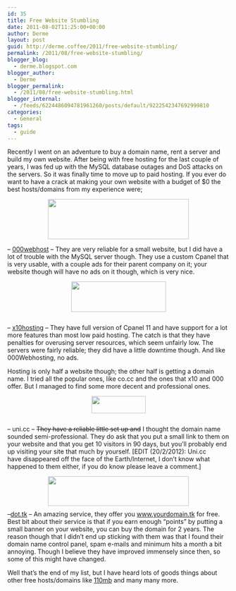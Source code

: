 ```yaml
---
id: 35
title: Free Website Stumbling
date: 2011-08-02T11:25:00+00:00
author: Derme
layout: post
guid: http://derme.coffee/2011/free-website-stumbling/
permalink: /2011/08/free-website-stumbling/
blogger_blog:
  - derme.blogspot.com
blogger_author:
  - Derme
blogger_permalink:
  - /2011/08/free-website-stumbling.html
blogger_internal:
  - /feeds/6224486094781961260/posts/default/9222542347692999810
categories:
  - General
tags:
  - guide
---
```

Recently I went on an adventure to buy a domain name, rent a server and build my own website. After being with free hosting for the last couple of years, I was fed up with the MySQL database outages and DoS attacks on the servers. So it was finally time to move up to paid hosting. If you ever do want to have a crack at making your own website with a budget of $0 the best hosts/domains from my experience were; 

[<img alt="" border="0" id="BLOGGER_PHOTO_ID_5639183730860329522" src="http://1.bp.blogspot.com/-XYfYVy3l6V0/TkJnub0XijI/AAAAAAAAAGg/TWT8scaj3cM/s320/000Web.gif" style="cursor: hand; cursor: pointer; display: block; height: 91px; margin: 0px auto 10px; text-align: center; width: 320px;" />](http://1.bp.blogspot.com/-XYfYVy3l6V0/TkJnub0XijI/AAAAAAAAAGg/TWT8scaj3cM/s1600/000Web.gif)

&#8211; [000webhost](http://www.000webhost.com/) &#8211; They are very reliable for a small website, but I did have a lot of trouble with the MySQL server though. They use a custom Cpanel that is very usable, with a couple ads for their parent company on it; your website though will have no ads on it though, which is very nice. 

[<img alt="" border="0" id="BLOGGER_PHOTO_ID_5639183749023608450" src="http://3.bp.blogspot.com/-AIeMBOxEP5E/TkJnvfe1LoI/AAAAAAAAAGo/vmCz97xvlPk/s320/x10.jpg" style="cursor: hand; cursor: pointer; display: block; height: 69px; margin: 0px auto 10px; text-align: center; width: 215px;" />](http://3.bp.blogspot.com/-AIeMBOxEP5E/TkJnvfe1LoI/AAAAAAAAAGo/vmCz97xvlPk/s1600/x10.jpg)  
&#8211;&nbsp;[x10hosting](http://www.x10hosting.com/) &#8211; They have full version of Cpanel 11 and have support for a lot more features than most low paid hosting. The catch is that they have penalties for overusing server resources, which seem unfairly low. The servers were fairly reliable; they did have a little downtime though. And like 000Webhosting, no ads. 

Hosting is only half a website though; the other half is getting a domain name. I tried all the popular ones, like co.cc and the ones that x10 and 000 offer. But I managed to find some more decent and professional ones. 

[<img alt="" border="0" id="BLOGGER_PHOTO_ID_5639189857933096482" src="http://3.bp.blogspot.com/-Vvj__bJj83E/TkJtTE8WdiI/AAAAAAAAAGw/vDL5U9TeXF8/s320/logo_bw_small.gif" style="cursor: hand; cursor: pointer; display: block; height: 39px; margin: 0px auto 10px; text-align: center; width: 123px;" />](http://3.bp.blogspot.com/-Vvj__bJj83E/TkJtTE8WdiI/AAAAAAAAAGw/vDL5U9TeXF8/s1600/logo_bw_small.gif)  
&#8211;&nbsp;uni.cc &#8211; <strike>They have a reliable little set up and</strike> I thought the domain name sounded semi-professional. They do ask that you put a small link to them on your website and that you get 10 visitors in 90 days, but you&#8217;ll probably end up visiting your site that much by yourself. [EDIT&nbsp;(20/2/2012): Uni.cc have&nbsp;disappeared&nbsp;off the face of the Earth/Internet, I don&#8217;t know what happened to them either, if you do know please leave a comment.]

[<img alt="" border="0" id="BLOGGER_PHOTO_ID_5639190211253732578" src="http://2.bp.blogspot.com/-VO0PvGL8B2U/TkJtnpKjhOI/AAAAAAAAAHA/D8QBUObw8ck/s320/h2.gif" style="cursor: hand; cursor: pointer; display: block; height: 67px; margin: 0px auto 10px; text-align: center; width: 320px;" />](http://2.bp.blogspot.com/-VO0PvGL8B2U/TkJtnpKjhOI/AAAAAAAAAHA/D8QBUObw8ck/s1600/h2.gif)&#8211;[dot.tk](http://www.dot.tk/) &#8211; An amazing service, they offer you www.yourdomain.tk for free. Best bit about their service is that if you earn enough &#8220;points&#8221; by putting a small banner on your website, you can buy the domain for 2 years. The reason though that I didn&#8217;t end up sticking with them was that I found their domain name control panel, spam e-mails and minimum hits a month a bit annoying. Though I believe they have improved immensely since then, so some of this might have changed. 

Well that&#8217;s the end of my list, but I have heard lots of goods things about other free hosts/domains like [110mb](http://www.110mb.com/) and many many more.